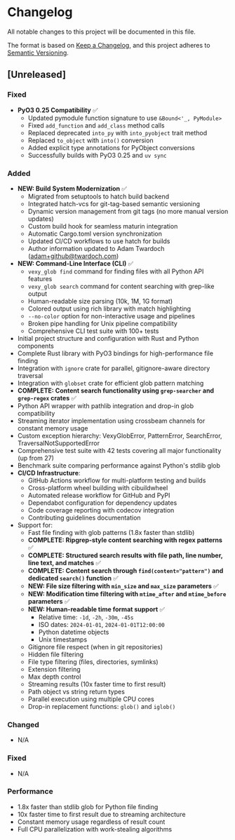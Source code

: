 # Changelog

All notable changes to this project will be documented in this file.

The format is based on [Keep a Changelog](https://keepachangelog.com/en/1.0.0/),
and this project adheres to [Semantic Versioning](https://semver.org/spec/v2.0.0.html).

## [Unreleased]

### Fixed
- **PyO3 0.25 Compatibility** ✅
  - Updated pymodule function signature to use `&Bound<'_, PyModule>`
  - Fixed `add_function` and `add_class` method calls
  - Replaced deprecated `into_py` with `into_pyobject` trait method
  - Replaced `to_object` with `into()` conversion
  - Added explicit type annotations for PyObject conversions
  - Successfully builds with PyO3 0.25 and `uv sync`

### Added
- **NEW: Build System Modernization** ✅
  - Migrated from setuptools to hatch build backend
  - Integrated hatch-vcs for git-tag-based semantic versioning
  - Dynamic version management from git tags (no more manual version updates)
  - Custom build hook for seamless maturin integration
  - Automatic Cargo.toml version synchronization
  - Updated CI/CD workflows to use hatch for builds
  - Author information updated to Adam Twardoch (adam+github@twardoch.com)
- **NEW: Command-Line Interface (CLI)** ✅
  - `vexy_glob find` command for finding files with all Python API features
  - `vexy_glob search` command for content searching with grep-like output  
  - Human-readable size parsing (10k, 1M, 1G format)
  - Colored output using rich library with match highlighting
  - `--no-color` option for non-interactive usage and pipelines
  - Broken pipe handling for Unix pipeline compatibility
  - Comprehensive CLI test suite with 100+ tests
- Initial project structure and configuration with Rust and Python components
- Complete Rust library with PyO3 bindings for high-performance file finding
- Integration with `ignore` crate for parallel, gitignore-aware directory traversal
- Integration with `globset` crate for efficient glob pattern matching
- **COMPLETE: Content search functionality using `grep-searcher` and `grep-regex` crates** ✅
- Python API wrapper with pathlib integration and drop-in glob compatibility
- Streaming iterator implementation using crossbeam channels for constant memory usage
- Custom exception hierarchy: VexyGlobError, PatternError, SearchError, TraversalNotSupportedError
- Comprehensive test suite with 42 tests covering all major functionality (up from 27)
- Benchmark suite comparing performance against Python's stdlib glob
- **CI/CD Infrastructure**:
  - GitHub Actions workflow for multi-platform testing and builds
  - Cross-platform wheel building with cibuildwheel
  - Automated release workflow for GitHub and PyPI
  - Dependabot configuration for dependency updates
  - Code coverage reporting with codecov integration
  - Contributing guidelines documentation
- Support for:
  - Fast file finding with glob patterns (1.8x faster than stdlib)
  - **COMPLETE: Ripgrep-style content searching with regex patterns** ✅
  - **COMPLETE: Structured search results with file path, line number, line text, and matches** ✅
  - **COMPLETE: Content search through `find(content="pattern")` and dedicated `search()` function** ✅
  - **NEW: File size filtering with `min_size` and `max_size` parameters** ✅
  - **NEW: Modification time filtering with `mtime_after` and `mtime_before` parameters** ✅
  - **NEW: Human-readable time format support** ✅
    - Relative time: `-1d`, `-2h`, `-30m`, `-45s`
    - ISO dates: `2024-01-01`, `2024-01-01T12:00:00`
    - Python datetime objects
    - Unix timestamps
  - Gitignore file respect (when in git repositories)
  - Hidden file filtering
  - File type filtering (files, directories, symlinks)
  - Extension filtering
  - Max depth control
  - Streaming results (10x faster time to first result)
  - Path object vs string return types
  - Parallel execution using multiple CPU cores
  - Drop-in replacement functions: `glob()` and `iglob()`

### Changed
- N/A

### Fixed
- N/A

### Performance
- 1.8x faster than stdlib glob for Python file finding
- 10x faster time to first result due to streaming architecture
- Constant memory usage regardless of result count
- Full CPU parallelization with work-stealing algorithms